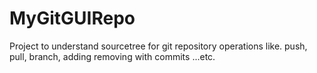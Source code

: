 # MyGitGUIRepo
Project to understand sourcetree for git repository operations like. push, pull, branch, adding removing with commits ...etc.
